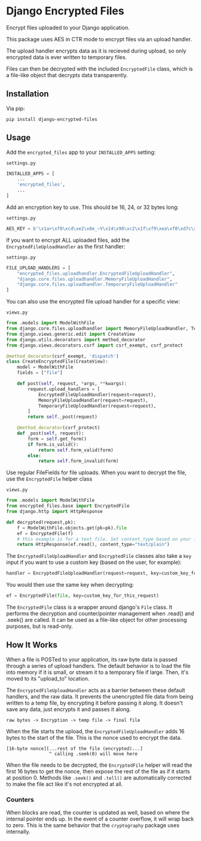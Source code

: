 # Django Encrypted Files

Encrypt files uploaded to your Django application.

This package uses AES in CTR mode to encrypt files via an upload handler.

The upload handler encrypts data as it is recieved during upload, so only encrypted data is ever written to temporary files.

Files can then be decrypted with the included `EncryptedFile` class, which is a file-like object that decrypts data transparently.

## Installation

Via pip:

```
pip install django-encrypted-files
```

## Usage

Add the `encrypted_files` app to your `INSTALLED_APPS` setting:

`settings.py`

```python
INSTALLED_APPS = [
    ...
    'encrypted_files',
    ...
]
```

Add an encryption key to use. This should be 16, 24, or 32 bytes long:

`settings.py`

```python
AES_KEY = b'\x1a>\xf8\xcd\xe2\x8e_~V\x14\x98\xc2\x1f\xf9\xea\xf8\xd7c\xb3`!d\xd4\xe3+\xf7Q\x83\xb5~\x8f\xdd'
```

If you want to encrypt ALL uploaded files, add the `EncryptedFileUploadHandler` as the first handler:

`settings.py`

```python
FILE_UPLOAD_HANDLERS = [
    "encrypted_files.uploadhandler.EncryptedFileUploadHandler",
    "django.core.files.uploadhandler.MemoryFileUploadHandler",
    "django.core.files.uploadhandler.TemporaryFileUploadHandler"
]
```

You can also use the encrypted file upload handler for a specific view:

`views.py`

```python
from .models import ModelWithFile
from django.core.files.uploadhandler import MemoryFileUploadHandler, TemporaryFileUploadHandler
from django.views.generic.edit import CreateView
from django.utils.decorators import method_decorator
from django.views.decorators.csrf import csrf_exempt, csrf_protect

@method_decorator(csrf_exempt, 'dispatch')
class CreateEncryptedFile(CreateView):
    model = ModelWithFile
    fields = ["file"]

    def post(self, request, *args, **kwargs):
        request.upload_handlers = [
            EncryptedFileUploadHandler(request=request),
            MemoryFileUploadHandler(request=request),
            TemporaryFileUploadHandler(request=request),
        ]
        return self._post(request)

    @method_decorator(csrf_protect)
    def _post(self, request):
        form = self.get_form()
        if form.is_valid():
            return self.form_valid(form)
        else:
            return self.form_invalid(form)

```

Use regular FileFields for file uploads. When you want to decrypt the file, use the `EncryptedFile` helper class

`views.py`

```python
from .models import ModelWithFile
from encrypted_files.base import EncryptedFile
from django.http import HttpResponse

def decrypted(request,pk):
    f = ModelWithFile.objects.get(pk=pk).file
    ef = EncryptedFile(f)
    # this example is for a text file. Set content_type based on your file's data.
    return HttpResponse(ef.read(), content_type="text/plain")
```

The `EncryptedFileUploadHandler` and `EncryptedFile` classes also take a `key` input if you want to use a custom key (based on the user, for example):

```python
handler = EncryptedFileUploadHandler(request=request, key=custom_key_for_this_request)
```

You would then use the same key when decrypting:

```python
ef = EncryptedFile(file, key=custom_key_for_this_request)
```

The `EncryptedFile` class is a wrapper around django's `File` class. It performs the decryption and counter/pointer management when .read() and .seek() are called. It can be used as a file-like object for other processing purposes, but is read-only.

## How It Works

When a file is POSTed to your application, its raw byte data is passed through a series of upload handlers. The default behavior is to load the file into memory if it is small, or stream it to a temporary file if large. Then, it's moved to its "upload_to" location.

The `EncryptedFileUploadHandler` acts as a barrier between these default handlers, and the raw data. It prevents the unencrypted file data from being written to a temp file, by encrypting it before passing it along. It doesn't save any data, just encrypts it and passes it along.

```
raw bytes -> Encryption -> temp file -> final file
```

When the file starts the upload, the `EncryptedFileUploadHandler` adds 16 bytes to the start of the file. This is the nonce used to encrypt the data.

```
[16-byte nonce][...rest of the file (encrypted)...]
                ^ calling .seek(0) will move here
```

When the file needs to be decrypted, the `EncryptedFile` helper will read the first 16 bytes to get the nonce, then expose the rest of the file as if it starts at position 0. Methods like `.seek()` and `.tell()` are automatically corrected to make the file act like it's not encrypted at all.

### Counters

When blocks are read, the counter is updated as well, based on where the internal pointer ends up. In the event of a counter overflow, it will wrap back to zero. This is the same behavior that the `cryptography` package uses internally.
